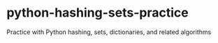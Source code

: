 # python-hashing-sets-practice
Practice with Python hashing, sets, dictionaries, and related algorithms
